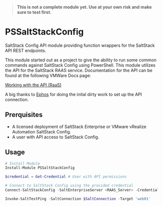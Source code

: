 > **This is not a complete module yet. Use at your own risk and make sure to test first.**

# PSSaltStackConfig
SaltStack Config API module providing function wrappers for the SaltStack API REST endpoints.

This module started out as a project to give the ability to run some common commands against SaltStack Config using PowerShell. This module utilizes the API for the SaltStack RAAS service. Documentation for the API can be found at the following VMWare Docs page:

[Working with the API (RaaS)](https://docs.vmware.com/en/VMware-vRealize-Automation-SaltStack-Config/8.4/use-manage-saltstack-config/GUID-FF1A0E3A-CA19-4139-B9DC-C32DC4F76202.html)

A big thanks to [Ephos](https://github.com/ephos) for doing the inital dirty work to set up the API connection.

## Prerquisites
- A licensed deployment of SaltStack Enterprise or VMware vRealize Automation SaltStack Config.
- A user with API access to SaltStack Config.

## Usage
```powershell
# Install Module
Install-Module PSSaltStackConfig

$credential = Get-Credential # User with API permissions

# Connect to SaltStack Config using the provided credential
Connect-SaltStackConfig -SaltEnterpriseServer <RAAS_Server> -Credential $credential

Invoke-SaltTestPing -SaltConnection $SaltConnection -Target 'web01'

```

